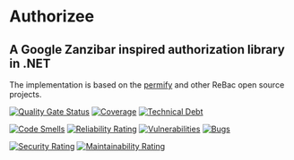 # Authorizee

## A Google Zanzibar inspired authorization library in .NET

The implementation is based on the [permify](https://github.com/Permify/permify) and other ReBac open source projects.


[![Quality Gate Status](https://sonarcloud.io/api/project_badges/measure?project=valtuutus_valtuutus&metric=alert_status)](https://sonarcloud.io/summary/new_code?id=valtuutus_valtuutus)
[![Coverage](https://sonarcloud.io/api/project_badges/measure?project=valtuutus_valtuutus&metric=coverage)](https://sonarcloud.io/summary/new_code?id=valtuutus_valtuutus)
[![Technical Debt](https://sonarcloud.io/api/project_badges/measure?project=valtuutus_valtuutus&metric=sqale_index)](https://sonarcloud.io/summary/new_code?id=valtuutus_valtuutus)

[![Code Smells](https://sonarcloud.io/api/project_badges/measure?project=valtuutus_valtuutus&metric=code_smells)](https://sonarcloud.io/summary/new_code?id=valtuutus_valtuutus)
[![Reliability Rating](https://sonarcloud.io/api/project_badges/measure?project=valtuutus_valtuutus&metric=reliability_rating)](https://sonarcloud.io/summary/new_code?id=valtuutus_valtuutus)
[![Vulnerabilities](https://sonarcloud.io/api/project_badges/measure?project=valtuutus_valtuutus&metric=vulnerabilities)](https://sonarcloud.io/summary/new_code?id=valtuutus_valtuutus)
[![Bugs](https://sonarcloud.io/api/project_badges/measure?project=valtuutus_valtuutus&metric=bugs)](https://sonarcloud.io/summary/new_code?id=valtuutus_valtuutus)

[![Security Rating](https://sonarcloud.io/api/project_badges/measure?project=valtuutus_valtuutus&metric=security_rating)](https://sonarcloud.io/summary/new_code?id=valtuutus_valtuutus)
[![Maintainability Rating](https://sonarcloud.io/api/project_badges/measure?project=valtuutus_valtuutus&metric=sqale_rating)](https://sonarcloud.io/summary/new_code?id=valtuutus_valtuutus)